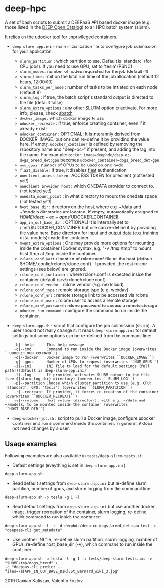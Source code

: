 deep-hpc
=========

A set of bash scripts to submit a [DEEPaaS API](https://github.com/indigo-dc/DEEPaaS) based docker image (e.g. those listed in the [DEEP Open Catalog](https://marketplace.deep-hybrid-datacloud.eu/)) to an HPC batch system (slurm).

It relies on the [udocker tool](https://github.com/indigo-dc/udocker) for unprivileged containers.

* ``deep-slurm-app.ini`` - main inizialization file to configure job submission for your application.
   - ``slurm_partition`` : which partition to use. Default is 'standard' (for CPU jobs). If you need to use GPU, set to 'tesla' (PSNC)
   - ``slurm_nodes`` : number of nodes requested for the job (default=1)
   - ``slurm_time`` : limit on the total run time of the job allocation (default 12 hours, 12:00:00)
   - ``slurm_tasks_per_node`` : number of tasks to be initiated on each node (default 8)
   - ``slurm_log`` : if true, the batch script's standard output is directed to the file (default false)
   - ``slurm_extra_options`` : any other SLURM option to activate. For more info, please, check [sbatch](https://slurm.schedmd.com/sbatch.html)
   - ``docker_image`` : which docker image to use
   - ``udocker_recreate`` : if true, enforce creating container, even if it already exists
   - ``udocker_container`` : OPTIONAL! It is interannly derived from DOCKER_IMAGE, but one can re-define it by providing the value here. If empty, ``udocker_container`` is defined by removing the repository name and "deep-oc-" if present, and adding the tag into the name. For example: ``docker_image=deephdc/deep-oc-dogs_breed_det:gpu`` becomes ``udocker_container=dogs_breed_det-gpu``
   - ``num_gpus`` : number of GPUs to be used on one node
   - ``flaat_disable`` : if true, it disables [flaat](https://github.com/indigo-dc/flaat) authentication
   - ``oneclient_access_token`` : ACCESS TOKEN for oneclient (not tested yet!)
   - ``oneclient_provider_host`` : which ONEDATA provider to connect to. (not tested yet!)
   - ``onedata_mount_point`` : in what directory to mount the onedata space (not tested yet!)
   - ``host_base_dir`` : directory on the host, where e.g. ~/data and ~/models directories are located. If empty, automatically assigned to $HOME/deep-oc-apps/$UDOCKER_CONTAINER.
   - ``app_in_out_base_dir`` : OPTIONAL! It is internally set to /mnt/$UDOCKER_CONTAINER but one can re-define it by providing the value here. Base directory for input and output data (e.g. training data, models) inside the container
   - ``mount_extra_options`` : One may provide more options for mounting inside the container (Docker syntax, e.g. "-v /tmp:/tmp" to mount host /tmp at /tmp inside the container.
   - ``rclone_conf_host`` : location of rclone.conf file on the host (default $HOME/.config/rclone/rclone.conf). If provided, the rest rclone settings (see below) are ignored.
   - ``rclone_conf_container`` : where rclone.conf is expected inside the container (default /srv/.rclone/rclone.conf)
   - ``rclone_conf_vendor`` : rclone vendor (e.g. nextcloud)
   - ``rclone_conf_type`` : remote storage type (e.g. webdav)
   - ``rclone_conf_url`` : remote storage link to be accessed via rclone
   - ``rclone_conf_user`` : rclone user to access a remote storage
   - ``rclone_conf_password`` : rclone password to access a remote storage
   - ``udocker_run_command`` : configure the command to run inside the container.

* ``deep-slurm-app.sh``   - script that configure the job submission (slurm). A user should not really change it. It reads ``deep-slurm-app.ini`` for default settings but some options can be re-defined from the command line:

```
    -h|--help      This help message
    -c|--cmd       Command to run inside the Docker image (overwrites ``UDOCKER_RUN_COMMAND``)
    -d|--docker    Docker image to run (overwrites ``DOCKER_IMAGE``)
    -g|--gpus      Number of GPUs to request (overwrites ``NUM_GPUS``)
    -i|--ini       INI file to load for the default settings (full path!)(default is deep-slurm-app.ini)
    -l|--log       If provided, activates SLURM output to the file (see ${slurm_log_dir} directory) (overwrites ``SLURM_LOG``)
    -p|--partition Choose which cluster partition to use (e.g. CPU: 'standard', GPU: 'tesla') (overwrites ``SLURM_PARTITION``)
    -r|--recreate  If provided, it forces re-creation of the container (overwrites ``UDOCKER_RECREATE``)
    -v|--volume    Host volume (directory), with e.g. ~/data and ~/models, to be mounted inside the container (overwrites ``HOST_BASE_DIR``)
```
   
* ``deep-udocker-job.sh`` : script to pull a Docker image, configure udocker container and run a command inside the container. In general, it does not need changes by a user.

## Usage examples

Following examples are also available in ``tests/deep-slurm-tests.sh``:

* Default settings (eveything is set in ``deep-slurm-app.ini``):
```
deep-slurm-app.sh
```
* Read default settings from ``deep-slurm-app.ini`` but re-define slurm partition, number of gpus, and slurm logging from the command line:
```
deep-slurm-app.sh -p tesla -g 1 -l
```
* Read default settings from ``deep-slurm-app.ini`` but use another docker image, trigger recreation of the container, slurm logging, re-define which command to run inside the container:
```
deep-slurm-app.sh -l -r -d deephdc/deep-oc-dogs_breed_det:cpu-test -c "deepaas-cli get_metadata"
```
* Use another INI file, re-define slurm partition, slurm_logging, number of GPUs, re-define host_base_dir (-v), which command to run inside the container:
```
deep-slurm-app.sh -p tesla -l -g 1 -i tests/deep-slurm-tests.ini -v "$HOME/tmp/dogs_breed" \
-c "deepaas-cli predict --files=\${APP_IN_OUT_BASE_DIR}/St_Bernard_wiki_3.jpg"
```

2019 Damian Kaliszan, Valentin Kozlov
